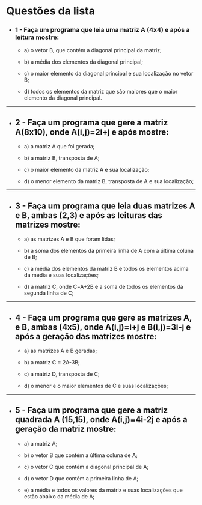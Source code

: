 # Questões da lista

- ### 1 - Faça um programa que leia uma matriz A (4x4) e após a leitura mostre:

    - a) o vetor B, que contém a diagonal principal da matriz;

    - b) a média dos elementos da diagonal principal;
    
    - c) o maior elemento da diagonal principal e sua localização no vetor B;
    
    - d)  todos os elementos da matriz que são maiores que o maior elemento da diagonal principal.

***
- ## 2 - Faça um programa que gere a matriz A(8x10), onde A(i,j)=2i+j  e após mostre:
    - a) a matriz A que foi gerada;

    - b) a matriz B, transposta de A;

    - c) o maior elemento da matriz A e sua localização;

    - d) o menor elemento da matriz B, transposta de A e sua localização;
***
- ## 3 - Faça um programa que leia duas matrizes A e B, ambas (2,3) e após as leituras das matrizes mostre:

    - a) as matrizes A e B que foram lidas;

    - b) a soma dos elementos da primeira linha de A com a última coluna de B;

    - c) a média dos elementos da matriz B e todos os elementos acima da média e suas localizações;

    - d) a matriz C, onde C=A+2B e a soma de todos os elementos da segunda linha de C;

***
- ## 4 - Faça um programa que gere as matrizes A, e B, ambas (4x5), onde A(i,j)=i+j e B(i,j)=3i-j e após a geração das matrizes mostre:


    - a)  as matrizes A e B geradas;

    - b) a matriz C = 2A-3B;

    - c) a matriz D, transposta  de C;

    - d) o menor e o maior elementos de C e suas localizações;


***

- ## 5 - Faça um programa que gere a matriz quadrada A (15,15), onde A(i,j)=4i-2j e após a geração da matriz mostre:
    
    - a) a matriz A;

    - b) o vetor B que contém a última coluna de A;

    - c) o vetor C que contém a diagonal principal de A;

    - d) o vetor D que contém a primeira linha de A;

    - e) a média e todos os valores da matriz e suas localizações que estão abaixo da média de A;